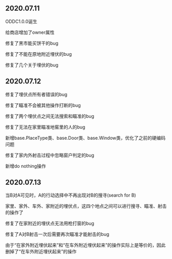 ## 2020.07.11

ODDC1.0.0诞生

给商店增加了owner属性

修复了黑市能买饼干的bug

修复了不能在原地附近埋伏的bug

修复了几个关于埋伏的bug

## 2020.07.12

修复了埋伏点所有者错误的bug

修复了瞄准不会被其他操作打断的bug

修复了两个埋伏点之间无法搜索和瞄准的bug

修复了无法在家里瞄准地窖里的人的bug

新增base.PlaceType类、base.Door类、base.Window类，优化了之前的硬编码问题

修复了家内外射击过程中忽略窗户判定的bug

新增do nothing操作

## 2020.07.13

当B对A可见时，A的行动选择中不再出现对B的搜寻(search for B)

家里、家外、车外、家附近的埋伏点，这四个地点之间可以进行搜寻、瞄准、射击的操作了

修复了在家附近的埋伏点无法用枪打窗的bug

修复了A对B射击一次后需要再次瞄准才能射击的bug

由于“在家外附近埋伏起来”和“在车外附近埋伏起来”的操作实际上是等价的，因此删掉了“在车外附近埋伏起来”的操作

